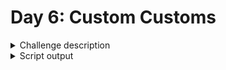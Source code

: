 # Day 6: Custom Customs

<details><summary>Challenge description</summary>

## Part One

As your flight approaches the regional airport where you'll switch to a much larger plane, customs declaration forms are distributed to the passengers.

The form asks a series of 26 yes-or-no questions marked `a` through `z`. All you need to do is identify the questions for which anyone in your group answers "yes". Since your group is just you, this doesn't take very long.

However, the person sitting next to you seems to be experiencing a language barrier and asks if you can help. For each of the people in their group, you write down the questions for which they answer "yes", one per line. For example:

```
abcx
abcy
abcz
```

In this group, there are `6` questions to which anyone answered "yes": `a`, `b`, `c`, `x`, `y`, and `z`. (Duplicate answers to the same question don't count extra; each question counts at most once.)

Another group asks for your help, then another, and eventually you've collected answers from every group on the plane (your puzzle input). Each group's answers are separated by a blank line, and within each group, each person's answers are on a single line. For example:

```
abc

a
b
c

ab
ac

a
a
a
a

b
```

This list represents answers from five groups:

* The first group contains one person who answered "yes" to `3` questions: `a`, `b`, and `c`.
* The second group contains three people; combined, they answered "yes" to `3` questions: `a`, `b`, and `c`.
* The third group contains two people; combined, they answered "yes" to `3` questions: `a`, `b`, and `c`.
* The fourth group contains four people; combined, they answered "yes" to only `1` question, `a`.
* The last group contains one person who answered "yes" to only `1` question, `b`.

In this example, the sum of these counts is `3 + 3 + 3 + 1 + 1 = 11`.

For each group, count the number of questions to which anyone answered "yes". What is the sum of those counts?

Your puzzle answer was `6310`.

## Part Two

As you finish the last group's customs declaration, you notice that you misread one word in the instructions:

You don't need to identify the questions to which anyone answered "yes"; you need to identify the questions to which everyone answered "yes"!

Using the same example as above:

```
abc

a
b
c

ab
ac

a
a
a
a

b
```

This list represents answers from five groups:

* In the first group, everyone (all 1 person) answered "yes" to `3` questions: `a`, `b`, and `c`.
* In the second group, there is no question to which everyone answered "yes".
* In the third group, everyone answered yes to only `1` question, `a`. Since some people did not answer "yes" to `b` or `c`, they don't count.
* In the fourth group, everyone answered yes to only `1` question, `a`.
* In the fifth group, everyone (all 1 person) answered "yes" to `1` question, `b`.

In this example, the sum of these counts is `3 + 0 + 1 + 1 + 1 = 6`.

For each group, count the number of questions to which everyone answered "yes". What is the sum of those counts?

Your puzzle answer was `3193`.

</details>

<details><summary>Script output</summary>

```
❯ python .\python\
AoC 2020: day 6 - Custom Customs
Python 3.8.5

Test cases
1.1 pass
2.1 pass

Answers
Part 1: 6310
Part 2: 3193

❯ go run .\go\
AoC 2020: day 6 - Custom Customs
Go go1.15.2

Test cases
1.1 pass
2.1 pass

Answers
Part 1: 6310
Part 2: 3193
```

</details>

